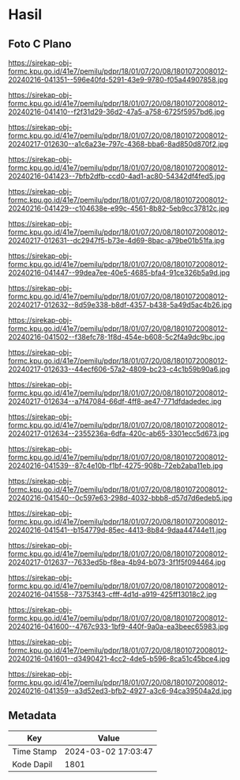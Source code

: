 # Hasil

## Foto C Plano

https://sirekap-obj-formc.kpu.go.id/41e7/pemilu/pdpr/18/01/07/20/08/1801072008012-20240216-041351--596e40fd-5291-43e9-9780-f05a44907858.jpg

https://sirekap-obj-formc.kpu.go.id/41e7/pemilu/pdpr/18/01/07/20/08/1801072008012-20240216-041410--f2f31d29-36d2-47a5-a758-6725f5957bd6.jpg

https://sirekap-obj-formc.kpu.go.id/41e7/pemilu/pdpr/18/01/07/20/08/1801072008012-20240217-012630--a1c6a23e-797c-4368-bba6-8ad850d870f2.jpg

https://sirekap-obj-formc.kpu.go.id/41e7/pemilu/pdpr/18/01/07/20/08/1801072008012-20240216-041423--7bfb2dfb-ccd0-4ad1-ac80-54342df4fed5.jpg

https://sirekap-obj-formc.kpu.go.id/41e7/pemilu/pdpr/18/01/07/20/08/1801072008012-20240216-041429--c104638e-e99c-4561-8b82-5eb9cc37812c.jpg

https://sirekap-obj-formc.kpu.go.id/41e7/pemilu/pdpr/18/01/07/20/08/1801072008012-20240217-012631--dc2947f5-b73e-4d69-8bac-a79be01b51fa.jpg

https://sirekap-obj-formc.kpu.go.id/41e7/pemilu/pdpr/18/01/07/20/08/1801072008012-20240216-041447--99dea7ee-40e5-4685-bfa4-91ce326b5a9d.jpg

https://sirekap-obj-formc.kpu.go.id/41e7/pemilu/pdpr/18/01/07/20/08/1801072008012-20240217-012632--8d59e338-b8df-4357-b438-5a49d5ac4b26.jpg

https://sirekap-obj-formc.kpu.go.id/41e7/pemilu/pdpr/18/01/07/20/08/1801072008012-20240216-041502--f38efc78-1f8d-454e-b608-5c2f4a9dc9bc.jpg

https://sirekap-obj-formc.kpu.go.id/41e7/pemilu/pdpr/18/01/07/20/08/1801072008012-20240217-012633--44ecf606-57a2-4809-bc23-c4c1b59b90a6.jpg

https://sirekap-obj-formc.kpu.go.id/41e7/pemilu/pdpr/18/01/07/20/08/1801072008012-20240217-012634--a7f47084-66df-4ff8-ae47-771dfdadedec.jpg

https://sirekap-obj-formc.kpu.go.id/41e7/pemilu/pdpr/18/01/07/20/08/1801072008012-20240217-012634--2355236a-6dfa-420c-ab65-3301ecc5d673.jpg

https://sirekap-obj-formc.kpu.go.id/41e7/pemilu/pdpr/18/01/07/20/08/1801072008012-20240216-041539--87c4e10b-f1bf-4275-908b-72eb2aba11eb.jpg

https://sirekap-obj-formc.kpu.go.id/41e7/pemilu/pdpr/18/01/07/20/08/1801072008012-20240216-041540--0c597e63-298d-4032-bbb8-d57d7d6edeb5.jpg

https://sirekap-obj-formc.kpu.go.id/41e7/pemilu/pdpr/18/01/07/20/08/1801072008012-20240216-041541--b154779d-85ec-4413-8b84-9daa44744e11.jpg

https://sirekap-obj-formc.kpu.go.id/41e7/pemilu/pdpr/18/01/07/20/08/1801072008012-20240217-012637--7633ed5b-f8ea-4b94-b073-3f1f5f094464.jpg

https://sirekap-obj-formc.kpu.go.id/41e7/pemilu/pdpr/18/01/07/20/08/1801072008012-20240216-041558--73753f43-cfff-4d1d-a919-425ff13018c2.jpg

https://sirekap-obj-formc.kpu.go.id/41e7/pemilu/pdpr/18/01/07/20/08/1801072008012-20240216-041600--4767c933-1bf9-440f-9a0a-ea3beec65983.jpg

https://sirekap-obj-formc.kpu.go.id/41e7/pemilu/pdpr/18/01/07/20/08/1801072008012-20240216-041601--d3490421-4cc2-4de5-b596-8ca51c45bce4.jpg

https://sirekap-obj-formc.kpu.go.id/41e7/pemilu/pdpr/18/01/07/20/08/1801072008012-20240216-041359--a3d52ed3-bfb2-4927-a3c6-94ca39504a2d.jpg


## Metadata

| Key        | Value               |
| ---------- | ------------------- |
| Time Stamp | 2024-03-02 17:03:47 |
| Kode Dapil | 1801                |



